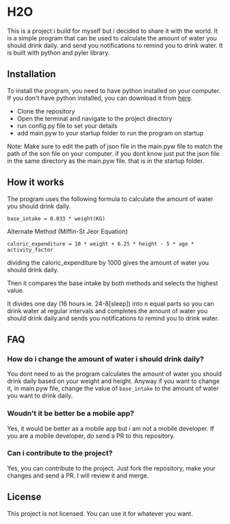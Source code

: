 # H2O
This is a project i build for myself but i decided to share it with the world. It is a simple program that can be used to calculate the amount of water you should drink daily. and send you notifications to remind you to drink water. It is built with python and pyler library. 

## Installation
To install the program, you need to have python installed on your computer. If you don't have python installed, you can download it from [here](https://www.python.org/downloads/). 

- Clone the repository
- Open the terminal and navigate to the project directory
- run config.py file to set your details
- add main.pyw to your startup folder to run the program on startup

Note: Make sure to edit the path of json file in the main.pyw file to match the path of the son file on your computer. if you dont know just put the json file in the same directory as the main.pyw file. that is in the startup folder.

## How it works
The program uses the following formula to calculate the amount of water you should drink daily. 
```
base_intake = 0.033 * weight(KG)
```
Alternate Method (Miffin-St Jeor Equation)
```
caloric_expenditure = 10 * weight + 6.25 * height - 5 * age * activity_factor
```
dividing the caloric_expenditure by 1000 gives the amount of water you should drink daily.

Then it compares the base intake by both methods and selects the highest value.

It divides one day (16 hours ie. 24-8[sleep]) into n equal parts so you can drink water at regular intervals and completes the amount of water you should drink daily.and sends you notifications to remind you to drink water.

## FAQ

### How do i change the amount of water i should drink daily?
You dont need to as the program calculates the amount of water you should drink daily based on your weight and height. Anyway if you want to change it, in main.pyw file, change the value of `base_intake` to the amount of water you want to drink daily.

### Woudn't it be better be a mobile app?
Yes, it would be better as a mobile app but i am not a mobile developer. If you are a mobile developer, do send a PR to this repository.

### Can i contribute to the project?
Yes, you can contribute to the project. Just fork the repository, make your changes and send a PR. I will review it and merge.


## License

This project is not licensed. You can use it for whatever you want. 